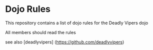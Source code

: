 Dojo Rules
==========

This repository contains a list of dojo rules for the Deadly Vipers dojo

All members should read the rules

see also  [deadlyvipers] (https://github.com/deadlyvipers)
